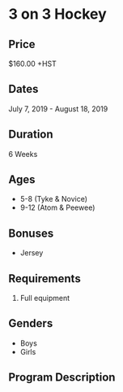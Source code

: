 # 3 on 3 Hockey

## Price
$160.00 +HST

## Dates
July 7, 2019 - August 18, 2019

## Duration
6 Weeks

## Ages
* 5-8 (Tyke & Novice)
* 9-12 (Atom & Peewee)

## Bonuses
* Jersey

## Requirements
1. Full equipment

## Genders
* Boys
* Girls

## Program Description